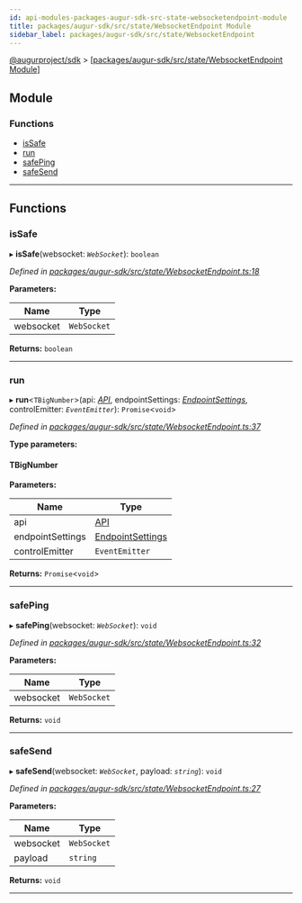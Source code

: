 ```yaml
---
id: api-modules-packages-augur-sdk-src-state-websocketendpoint-module
title: packages/augur-sdk/src/state/WebsocketEndpoint Module
sidebar_label: packages/augur-sdk/src/state/WebsocketEndpoint
---
```


[@augurproject/sdk](api-readme.md) > [[packages/augur-sdk/src/state/WebsocketEndpoint Module]](api-modules-packages-augur-sdk-src-state-websocketendpoint-module.md)

## Module

### Functions

* [isSafe](api-modules-packages-augur-sdk-src-state-websocketendpoint-module.md#issafe)
* [run](api-modules-packages-augur-sdk-src-state-websocketendpoint-module.md#run)
* [safePing](api-modules-packages-augur-sdk-src-state-websocketendpoint-module.md#safeping)
* [safeSend](api-modules-packages-augur-sdk-src-state-websocketendpoint-module.md#safesend)

---

## Functions

<a id="issafe"></a>

###  isSafe

▸ **isSafe**(websocket: *`WebSocket`*): `boolean`

*Defined in [packages/augur-sdk/src/state/WebsocketEndpoint.ts:18](https://github.com/AugurProject/augur/blob/27cf7214d2/packages/augur-sdk/src/state/WebsocketEndpoint.ts#L18)*

**Parameters:**

| Name | Type |
| ------ | ------ |
| websocket | `WebSocket` |

**Returns:** `boolean`

___
<a id="run"></a>

###  run

▸ **run**<`TBigNumber`>(api: *[API](api-classes-packages-augur-sdk-src-state-getter-api-api.md)*, endpointSettings: *[EndpointSettings](api-interfaces-packages-augur-sdk-src-state-getter-types-endpointsettings.md)*, controlEmitter: *`EventEmitter`*): `Promise`<`void`>

*Defined in [packages/augur-sdk/src/state/WebsocketEndpoint.ts:37](https://github.com/AugurProject/augur/blob/27cf7214d2/packages/augur-sdk/src/state/WebsocketEndpoint.ts#L37)*

**Type parameters:**

#### TBigNumber 
**Parameters:**

| Name | Type |
| ------ | ------ |
| api | [API](api-classes-packages-augur-sdk-src-state-getter-api-api.md) |
| endpointSettings | [EndpointSettings](api-interfaces-packages-augur-sdk-src-state-getter-types-endpointsettings.md) |
| controlEmitter | `EventEmitter` |

**Returns:** `Promise`<`void`>

___
<a id="safeping"></a>

###  safePing

▸ **safePing**(websocket: *`WebSocket`*): `void`

*Defined in [packages/augur-sdk/src/state/WebsocketEndpoint.ts:32](https://github.com/AugurProject/augur/blob/27cf7214d2/packages/augur-sdk/src/state/WebsocketEndpoint.ts#L32)*

**Parameters:**

| Name | Type |
| ------ | ------ |
| websocket | `WebSocket` |

**Returns:** `void`

___
<a id="safesend"></a>

###  safeSend

▸ **safeSend**(websocket: *`WebSocket`*, payload: *`string`*): `void`

*Defined in [packages/augur-sdk/src/state/WebsocketEndpoint.ts:27](https://github.com/AugurProject/augur/blob/27cf7214d2/packages/augur-sdk/src/state/WebsocketEndpoint.ts#L27)*

**Parameters:**

| Name | Type |
| ------ | ------ |
| websocket | `WebSocket` |
| payload | `string` |

**Returns:** `void`

___

